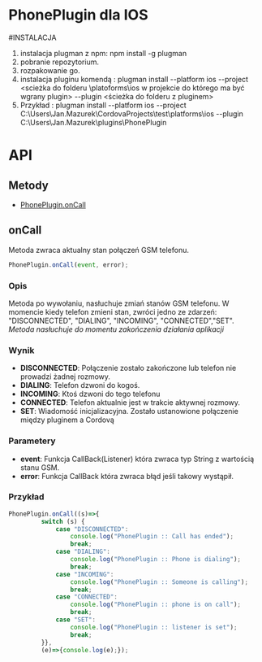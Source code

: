 # PhonePlugin dla IOS

#INSTALACJA
1. instalacja plugman z npm: npm install -g plugman
2. pobranie repozytorium.
3. rozpakowanie go.
4. instalacja pluginu komendą : plugman install --platform ios --project <scieżka do folderu \platoforms\ios w projekcie do którego ma być wgrany plugin> --plugin <ścieżka do folderu z pluginem>
5. 
    Przykład : plugman install --platform ios --project C:\Users\Jan.Mazurek\CordovaProjects\test\platforms\ios --plugin        C:\Users\Jan.Mazurek\plugins\PhonePlugin

# API

## Metody
- [PhonePlugin.onCall](#onCall)


## onCall

Metoda zwraca aktualny stan połączeń GSM telefonu.
```javascript
PhonePlugin.onCall(event, error);
```
### Opis

Metoda po wywołaniu, nasłuchuje zmiań stanów GSM telefonu. W momencie kiedy telefon zmieni stan, zwróci jedno ze zdarzeń: "DISCONNECTED", "DIALING", "INCOMING", "CONNECTED","SET".  
*Metoda nasłuchuje do momentu zakończenia działania aplikacji*

### Wynik    
  - __DISCONNECTED__: Połączenie zostało zakończone lub telefon nie prowadzi żadnej rozmowy.
  - __DIALING__: Telefon dzwoni do kogoś.
  - __INCOMING__: Ktoś dzwoni do tego telefonu
  - __CONNECTED__: Telefon aktualnie jest w trakcie aktywnej rozmowy.
  - __SET__: Wiadomość inicjalizacyjna. Zostało ustanowione połączenie między pluginem a Cordovą


### Parametery

- __event__: Funkcja CallBack(Listener) która zwraca typ String z wartością stanu GSM. 
- __error__: Funkcja CallBack która zwraca błąd jeśli takowy wystąpił.

### Przykład
```javascript
PhonePlugin.onCall((s)=>{
         switch (s) {
             case "DISCONNECTED":
                 console.log("PhonePlugin :: Call has ended");
                 break;
             case "DIALING":
                 console.log("PhonePlugin :: Phone is dialing");
                 break;
             case "INCOMING":
                 console.log("PhonePlugin :: Someone is calling");
                 break;
             case "CONNECTED":
                 console.log("PhonePlugin :: phone is on call");
                 break;
             case "SET":
                 console.log("PhonePlugin :: listener is set");
                 break;
         }},
         (e)=>{console.log(e);});    
```
